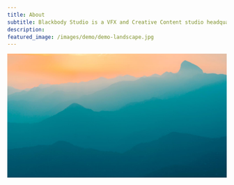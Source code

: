 ```yaml
---
title: About
subtitle: Blackbody Studio is a VFX and Creative Content studio headquartered in in Calgary, Alberta, Canada.
description: 
featured_image: /images/demo/demo-landscape.jpg
---
```


![](/images/demo/demo-landscape.jpg)